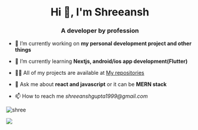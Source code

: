 <h1 align="center">Hi 👋, I'm Shreeansh</h1>
<h3 align="center">A developer by profession</h3>

- 🔭 I’m currently working on **my personal development project and other things**

- 🌱 I’m currently learning **Nextjs, android/ios app development(Flutter)**

- 👨‍💻 All of my projects are available at [My repositories](https://github.com/shree1999?tab=repositories)

- 💬 Ask me about **react and javascript** or it can be **MERN stack**

- 📫 How to reach me _shreeanshgupta1999@gmail.com_

<p><img align="center" src="https://github-readme-stats.vercel.app/api/top-langs?username=shree1999&show_icons=true&locale=en&layout=compact" alt="shree" /></p>

<p><img align="center" src="https://github-readme-stats.vercel.app/api?username=shree1999&show_icons=true&theme=onedark" /></p>
